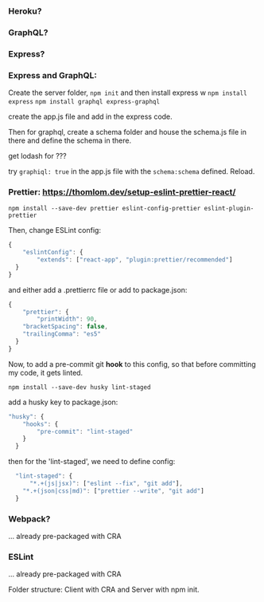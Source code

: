 ### Heroku?
### GraphQL?
### Express?

### Express and GraphQL:
Create the server folder, ```npm init``` and then install express w ```npm install express```
`npm install graphql express-graphql`

create the app.js file and add in the express code.

Then for graphql, create a schema folder and house the schema.js file in there and define the schema in there.

get lodash for ???

try ```graphiql: true``` in the app.js file with the ```schema:schema``` defined. Reload.

### Prettier: https://thomlom.dev/setup-eslint-prettier-react/

`npm install --save-dev prettier eslint-config-prettier eslint-plugin-prettier`

Then, change ESLint config:
```Javascript
{
    "eslintConfig": {
        "extends": ["react-app", "plugin:prettier/recommended"]
  }
}
```
and either add a .prettierrc file or add to package.json:

``` Javascript
{
    "prettier": {
        "printWidth": 90,
    "bracketSpacing": false,
    "trailingComma": "es5"
  }
}
```

Now, to add a pre-commit git **hook** to this config, so that before committing my code, it gets linted.

`npm install --save-dev husky lint-staged`

add a husky key to package.json:
``` Javascript
"husky": {
    "hooks": {
        "pre-commit": "lint-staged"
    }
  }
```
then for the 'lint-staged', we need to define config:

``` Javascript
  "lint-staged": {
      "*.+(js|jsx)": ["eslint --fix", "git add"],
    "*.+(json|css|md)": ["prettier --write", "git add"]
  }
```

### Webpack?
... already pre-packaged with CRA

### ESLint
... already pre-packaged with CRA

Folder structure: Client with CRA and Server with npm init.
